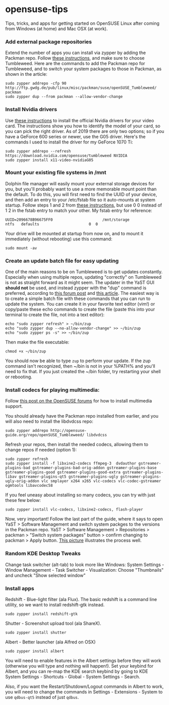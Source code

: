 # opensuse-tips

Tips, tricks, and apps for getting started on OpenSUSE Linux after coming from Windows (at home) and Mac OSX (at work).

### Add external package repositories 

Extend the number of apps you can install via zypper by adding the Packman repo.  Follow [these instructions](https://en.opensuse.org/Additional_package_repositories), and make sure to choose Tumbleweed.  Here are the commands to add the Packman repo for Tumbleweed, and to switch your system packages to those in Packman, as shown in the article:

```
sudo zypper addrepo -cfp 90 http://ftp.gwdg.de/pub/linux/misc/packman/suse/openSUSE_Tumbleweed/ packman
sudo zypper dup --from packman --allow-vendor-change
```

### Install Nvidia drivers

Use [these instructions](https://en.opensuse.org/SDB:NVIDIA_drivers) to install the official Nvidia drivers for your video card.  The instructions show you how to identify the model of your card, so you can pick the right driver.  As of 2019 there are only two options; so if you have a GeForce 600 series or newer, use the G05 driver.  Here's the commands I used to install the driver for my GeForce 1070 Ti:

```
sudo zypper addrepo --refresh https://download.nvidia.com/opensuse/tumbleweed NVIDIA
sudo zypper install x11-video-nvidiaG05
```

### Mount your existing file systems in /mnt

Dolphin file manager will easily mount your external storage devices for you, but you'll probably want to use a more memorable mount point than the default.  To do this, you will first need to find the UUID of your device, and then add an entry to your /etc/fstab file so it auto-mounts at system startup.  Follow steps 1 and 2 from [these instructions](https://en.opensuse.org/SDB:Mount_additional_disk), but use 0 0 instead of 1 2 in the fstab entry to match your other.  My fstab entry for reference:

```
UUID=2096678B96675FF0                      /mnt/storage            ntfs   defaults                      0  0
```

Your drive will be mounted at startup from now on, and to mount it immediately (without rebooting) use this command:

```
sudo mount -av
```

### Create an update batch file for easy updating

One of the main reasons to be on Tumbleweed is to get updates constantly.  Especially when using multiple repos, updating "correctly" on Tumbleweed is not as straight forward as it might seem.  The updater in the YaST GUI __should not__ be used, and instead zypper with the "dup" command is preferred, according to [this forum post](https://forums.opensuse.org/showthread.php/528149-Updating-Tumbleweed) and [this article](https://lwn.net/Articles/717489/).  The easiest way is to create a simple batch file with these commands that you can run to update the system.  You can create it in your favorite text editor (vim!) or copy/paste these echo commands to create the file (paste this into your terminal to create the file, not into a text editor):

```
echo "sudo zypper refresh" > ~/bin/zup
echo "sudo zypper dup --no-allow-vendor-change" >> ~/bin/zup
echo "sudo zypper ps -s" >> ~/bin/zup
```

Then make the file executable:

```
chmod +x ~/bin/zup
```

You should now be able to type `zup` to perform your update.  If the zup command isn't recognized, then ~/bin is not in your %PATH% and you'll need to fix that.  If you just created the ~/bin folder, try restarting your shell or rebooting.

### Install codecs for playing multimedia: 

Follow [this post on the OpenSUSE forums](https://forums.opensuse.org/showthread.php/523476-Multimedia-Guide-for-openSUSE-Tumbleweedhttps://forums.opensuse.org/showthread.php/523476-Multimedia-Guide-for-openSUSE-Tumbleweed) for how to install multimedia support.

You should already have the Packman repo installed from earlier, and you will also need to install the libdvdcss repo:

```
sudo zypper addrepo http://opensuse-guide.org/repo/openSUSE_Tumbleweed/ libdvdcss
```

Refresh your repos, then install the needed codecs, allowing them to change repos if needed (option 1):
```
sudo zypper refresh
sudo zypper install -f libxine2-codecs ffmpeg-3  dvdauthor gstreamer-plugins-bad gstreamer-plugins-bad-orig-addon gstreamer-plugins-base  gstreamer-plugins-good gstreamer-plugins-good-extra gstreamer-plugins-libav gstreamer-plugins-qt5 gstreamer-plugins-ugly gstreamer-plugins-ugly-orig-addon vlc smplayer x264 x265 vlc-codecs vlc-codec-gstreamer ogmtools libavcodec58
```

If you feel uneasy about installing so many codecs, you can try with just these few below:
```
sudo zypper install vlc-codecs, libxine2-codecs, flash-player
```

Now, very important!  Follow the last part of the guide, where it says to open YaST > Software Management and switch system packges to the versions in the Packman repo.  YaST > Software Management > Repositories > packman > "Switch system packages" button > confirm changing to packman > Apply button.  [This picture](http://paste.opensuse.org/view//92222495) illustrates the process well.

### Random KDE Desktop Tweaks

Change task switcher (alt-tab) to look more like Windows:
    System Settings - Window Management - Task Switcher - Visualization: Choose "Thumbnails" and uncheck "Show selected window"


### Install apps

Redshift - Blue-light filter (ala Flux).  The basic redshift is a command line utility, so we want to install redshift-gtk instead.

```
sudo zypper install redshift-gtk
```


Shutter - Screenshot upload tool (ala ShareX).

```
sudo zypper install shutter
```


Albert - Better launcher (ala Alfred on OSX)

```
sudo zypper install albert
```
You will need to enable features in the Albert settings before they will work (otherwise you will type and nothing will happen!).  Set your keybind for Albert, and you can re-map the KDE search keybind by going to KDE System Settings - Shortcuts - Global - System Settings - Search.

Also, if you want the Restart/Shutdown/Logout commands in Albert to work, you will need to change the commands in Settings - Extensions - System to use `qdbus-qt5` instead of just `qdbus`.
